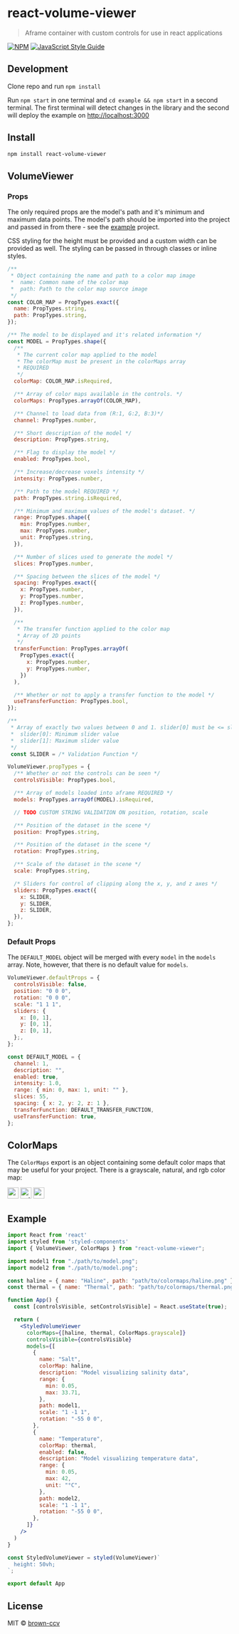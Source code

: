 # react-volume-viewer

> Aframe container with custom controls for use in react applications

[![NPM](https://img.shields.io/npm/v/react-volume-viewer.svg)](https://www.npmjs.com/package/react-volume-viewer) [![JavaScript Style Guide](https://img.shields.io/badge/code_style-standard-brightgreen.svg)](https://standardjs.com)

## Development

Clone repo and run `npm install`

Run `npm start` in one terminal and `cd example && npm start` in a second terminal. The first terminal will detect changes in the library and the second will deploy the example on [http://localhost:3000](http://localhost:3000)

## Install

```bash
npm install react-volume-viewer
```

## VolumeViewer

### Props

The only required props are the model's path and it's minimum and maximum data points. The model's path should be imported into the project and passed in from there - see the [example](#example) project.

CSS styling for the height must be provided and a custom width can be provided as well. The styling can be passed in through classes or inline styles.

```jsx
/**
 * Object containing the name and path to a color map image
 *  name: Common name of the color map
 *  path: Path to the color map source image
 */
const COLOR_MAP = PropTypes.exact({
  name: PropTypes.string,
  path: PropTypes.string,
});

/** The model to be displayed and it's related information */
const MODEL = PropTypes.shape({
  /**
   * The current color map applied to the model
   * The colorMap must be present in the colorMaps array
   * REQUIRED
   */
  colorMap: COLOR_MAP.isRequired,

  /** Array of color maps available in the controls. */
  colorMaps: PropTypes.arrayOf(COLOR_MAP),

  /** Channel to load data from (R:1, G:2, B:3)*/
  channel: PropTypes.number,

  /** Short description of the model */
  description: PropTypes.string,

  /** Flag to display the model */
  enabled: PropTypes.bool,

  /** Increase/decrease voxels intensity */
  intensity: PropTypes.number,

  /** Path to the model REQUIRED */
  path: PropTypes.string.isRequired,

  /** Minimum and maximum values of the model's dataset. */
  range: PropTypes.shape({
    min: PropTypes.number,
    max: PropTypes.number,
    unit: PropTypes.string,
  }),

  /** Number of slices used to generate the model */
  slices: PropTypes.number,

  /** Spacing between the slices of the model */
  spacing: PropTypes.exact({
    x: PropTypes.number,
    y: PropTypes.number,
    z: PropTypes.number,
  }),

  /**
   * The transfer function applied to the color map
   * Array of 2D points
   */
  transferFunction: PropTypes.arrayOf(
    PropTypes.exact({
      x: PropTypes.number,
      y: PropTypes.number,
    })
  ),

  /** Whether or not to apply a transfer function to the model */
  useTransferFunction: PropTypes.bool,
});

/**
 * Array of exactly two values between 0 and 1. slider[0] must be <= slider[1]
 *  slider[0]: Minimum slider value
 *  slider[1]: Maximum slider value
 */
 const SLIDER = /* Validation Function */

VolumeViewer.propTypes = {
  /** Whether or not the controls can be seen */
  controlsVisible: PropTypes.bool,

  /** Array of models loaded into aframe REQUIRED */
  models: PropTypes.arrayOf(MODEL).isRequired,

  // TODO CUSTOM STRING VALIDATION ON position, rotation, scale

  /** Position of the dataset in the scene */
  position: PropTypes.string,

  /** Position of the dataset in the scene */
  rotation: PropTypes.string,

  /** Scale of the dataset in the scene */
  scale: PropTypes.string,

  /* Sliders for control of clipping along the x, y, and z axes */
  sliders: PropTypes.exact({
    x: SLIDER,
    y: SLIDER,
    z: SLIDER,
  }),
};
```

### Default Props

The `DEFAULT_MODEL` object will be merged with every `model` in the `models` array. Note, however, that there is no default value for `models`.

```jsx
VolumeViewer.defaultProps = {
  controlsVisible: false,
  position: "0 0 0",
  rotation: "0 0 0",
  scale: "1 1 1",
  sliders: {
    x: [0, 1],
    y: [0, 1],
    z: [0, 1],
  };,
};

const DEFAULT_MODEL = {
  channel: 1,
  description: "",
  enabled: true,
  intensity: 1.0,
  range: { min: 0, max: 1, unit: "" },
  slices: 55,
  spacing: { x: 2, y: 2, z: 1 },
  transferFunction: DEFAULT_TRANSFER_FUNCTION,
  useTransferFunction: true,
};

```

## ColorMaps

The `ColorMaps` export is an object containing some default color maps that may be useful for your project. There is a grayscale, natural, and rgb color map:

<img alt="grayscale" src="./src/images/grayscale.png" height="25"/>
<img alt="natural" src="./src/images/natural.png" height="25"/>
<img alt="rgb" src="./src/images/rgb.png" height="25"/>

## Example

```jsx
import React from 'react'
import styled from 'styled-components'
import { VolumeViewer, ColorMaps } from "react-volume-viewer";

import model1 from "./path/to/model.png";
import model2 from "./path/to/model.png";

const haline = { name: "Haline", path: "path/to/colormaps/haline.png" };
const thermal = { name: "Thermal", path: "path/to/colormaps/thermal.png" };

function App() {
  const [controlsVisible, setControlsVisible] = React.useState(true);

  return (
    <StyledVolumeViewer
      colorMaps={[haline, thermal, ColorMaps.grayscale]}
      controlsVisible={controlsVisible}
      models={[
        {
          name: "Salt",
          colorMap: haline,
          description: "Model visualizing salinity data",
          range: {
            min: 0.05,
            max: 33.71,
          },
          path: model1,
          scale: "1 -1 1",
          rotation: "-55 0 0",
        },
        {
          name: "Temperature",
          colorMap: thermal,
          enabled: false,
          description: "Model visualizing temperature data",
          range: {
            min: 0.05,
            max: 42,
            unit: "°C",
          },
          path: model2,
          scale: "1 -1 1",
          rotation: "-55 0 0",
        },
      ]}
    />
  )
}

const StyledVolumeViewer = styled(VolumeViewer)`
  height: 50vh;
`;

export default App
```

## License

MIT © [brown-ccv](https://github.com/brown-ccv)

